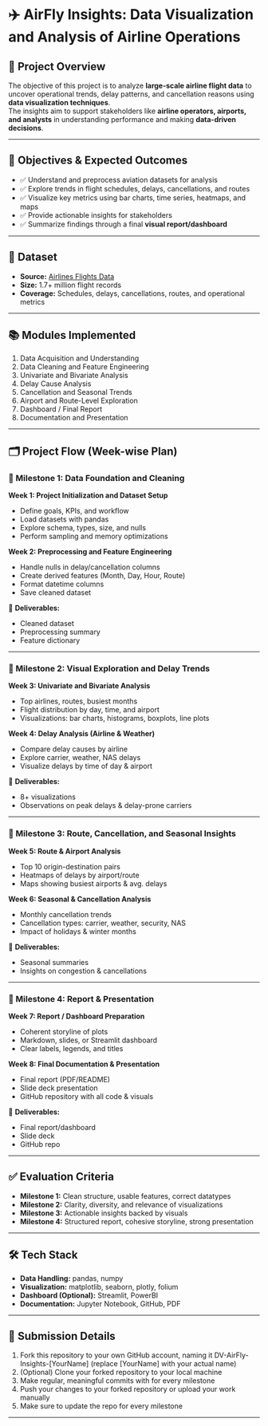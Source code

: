 # ✈️ AirFly Insights: Data Visualization and Analysis of Airline Operations

## 📌 Project Overview
The objective of this project is to analyze **large-scale airline flight data** to uncover operational trends, delay patterns, and cancellation reasons using **data visualization techniques**.  
The insights aim to support stakeholders like **airline operators, airports, and analysts** in understanding performance and making **data-driven decisions**.  

---

## 🎯 Objectives & Expected Outcomes
- ✅ Understand and preprocess aviation datasets for analysis  
- ✅ Explore trends in flight schedules, delays, cancellations, and routes  
- ✅ Visualize key metrics using bar charts, time series, heatmaps, and maps  
- ✅ Provide actionable insights for stakeholders  
- ✅ Summarize findings through a final **visual report/dashboard**  

---

## 📂 Dataset
- **Source:** [Airlines Flights Data](https://drive.google.com/file/d/1mbi3mchvvKmp_ya_V2tqPTcKLP3uUPD2/view?usp=drive_link)  
- **Size:** 1.7+ million flight records  
- **Coverage:** Schedules, delays, cancellations, routes, and operational metrics  

---

## 📚 Modules Implemented
1. Data Acquisition and Understanding  
2. Data Cleaning and Feature Engineering  
3. Univariate and Bivariate Analysis  
4. Delay Cause Analysis  
5. Cancellation and Seasonal Trends  
6. Airport and Route-Level Exploration  
7. Dashboard / Final Report  
8. Documentation and Presentation  

---

## 🗂️ Project Flow (Week-wise Plan)

### 🔹 Milestone 1: Data Foundation and Cleaning
**Week 1: Project Initialization and Dataset Setup**
- Define goals, KPIs, and workflow  
- Load datasets with pandas  
- Explore schema, types, size, and nulls  
- Perform sampling and memory optimizations  

**Week 2: Preprocessing and Feature Engineering**
- Handle nulls in delay/cancellation columns  
- Create derived features (Month, Day, Hour, Route)  
- Format datetime columns  
- Save cleaned dataset  

📌 **Deliverables:**  
- Cleaned dataset  
- Preprocessing summary  
- Feature dictionary  

---

### 🔹 Milestone 2: Visual Exploration and Delay Trends
**Week 3: Univariate and Bivariate Analysis**
- Top airlines, routes, busiest months  
- Flight distribution by day, time, and airport  
- Visualizations: bar charts, histograms, boxplots, line plots  

**Week 4: Delay Analysis (Airline & Weather)**
- Compare delay causes by airline  
- Explore carrier, weather, NAS delays  
- Visualize delays by time of day & airport  

📌 **Deliverables:**  
- 8+ visualizations  
- Observations on peak delays & delay-prone carriers  

---

### 🔹 Milestone 3: Route, Cancellation, and Seasonal Insights
**Week 5: Route & Airport Analysis**
- Top 10 origin-destination pairs  
- Heatmaps of delays by airport/route  
- Maps showing busiest airports & avg. delays  

**Week 6: Seasonal & Cancellation Analysis**
- Monthly cancellation trends  
- Cancellation types: carrier, weather, security, NAS  
- Impact of holidays & winter months  

📌 **Deliverables:**  
- Seasonal summaries  
- Insights on congestion & cancellations  

---

### 🔹 Milestone 4: Report & Presentation
**Week 7: Report / Dashboard Preparation**
- Coherent storyline of plots  
- Markdown, slides, or Streamlit dashboard  
- Clear labels, legends, and titles  

**Week 8: Final Documentation & Presentation**
- Final report (PDF/README)  
- Slide deck presentation  
- GitHub repository with all code & visuals  

📌 **Deliverables:**  
- Final report/dashboard  
- Slide deck  
- GitHub repo  

---

## ✅ Evaluation Criteria
- **Milestone 1:** Clean structure, usable features, correct datatypes  
- **Milestone 2:** Clarity, diversity, and relevance of visualizations  
- **Milestone 3:** Actionable insights backed by visuals  
- **Milestone 4:** Structured report, cohesive storyline, strong presentation  

---

## 🛠️ Tech Stack
- **Data Handling:** pandas, numpy  
- **Visualization:** matplotlib, seaborn, plotly, folium  
- **Dashboard (Optional):** Streamlit, PowerBI  
- **Documentation:** Jupyter Notebook, GitHub, PDF  

---

## 📌 Submission Details
1. Fork this repository to your own GitHub account, naming it DV-AirFly-Insights-[YourName] (replace [YourName] with your actual name)
2. (Optional) Clone your forked repository to your local machine 
3. Make regular, meaningful commits with for every milestone
4. Push your changes to your forked repository or upload your work manually
5. Make sure to update the repo for every milestone 

---
